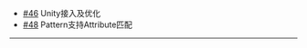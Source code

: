 - [#46](https://github.com/inversionhourglass/Rougamo/issues/46) Unity接入及优化
- [#48](https://github.com/inversionhourglass/Rougamo/issues/48) Pattern支持Attribute匹配

---

